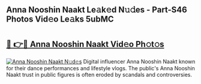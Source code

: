 ## Anna Nooshin Naakt Le𝚊k𝚎d N𝚞𝚍es - Part-S46 Photos Vid𝚎o Le𝚊ks 5ubMC

# <h2><a href="http://fb1bln8.evod.top/?m=Anna+Nooshin+Naakt">🔗 👉🔴 Anna Nooshin Naakt Vid𝚎o Ph𝚘t𝚘s</a></h2>

[![Anna Nooshin Naakt N𝚞d𝚎s](https://i.imgur.com/8V9OHl7.gif)](http://fb1bln8.evod.top/?m=Anna+Nooshin+Naakt)
Digital influencer Anna Nooshin Naakt known for their dance performances and lifestyle vlogs. The public's Anna Nooshin Naakt trust in public figures is often eroded by scandals and controversies. 
